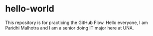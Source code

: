 # hello-world
This repository is for practicing the GitHub Flow.
Hello everyone, I am Paridhi Malhotra and I am a senior doing IT major here at UNA.
